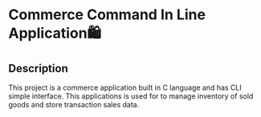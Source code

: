 # Commerce Command In Line Application🛍️
## Description 
This project is a commerce application built in C language and has CLI simple interface. This applications is used for to manage inventory of sold goods and store transaction sales data.


